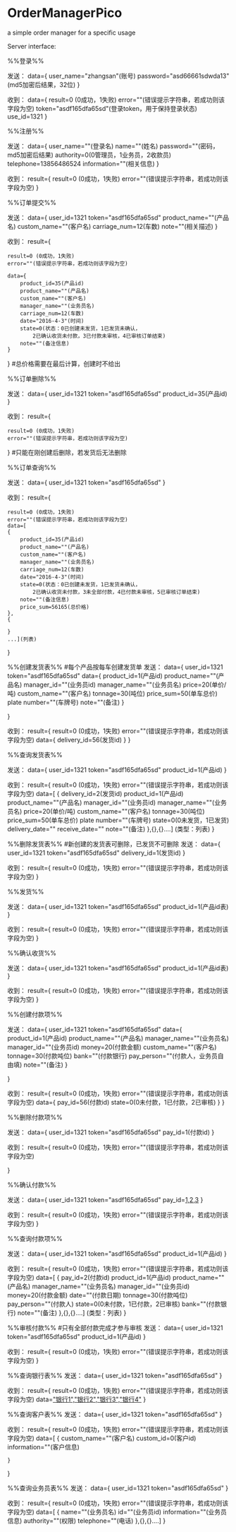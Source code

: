 # OrderManagerPico
a simple order manager for a specific usage

Server interface:

%%登录%%

发送：
data={
	user_name="zhangsan"(账号)
	password="asd66661sdwda13"(md5加密后结果，32位)
}

收到：
data={
	result=0 (0成功，1失败)
	error=""(错误提示字符串，若成功则该字段为空)
	token="asdf165dfa65sd"(登录token，用于保持登录状态)
	use_id=1321
}


%%注册%%

发送：
data={
	user_name=""(登录名)
	name=""(姓名)
	password=""(密码，md5加密后结果)
	authority=0(0管理员，1业务员，2收款员)
	telephone=13856486524
	information=""(相关信息)
}

收到：
result={
	result=0 (0成功，1失败)
	error=""(错误提示字符串，若成功则该字段为空)
}


%%订单提交%%


发送：
data={
	user_id=1321
	token="asdf165dfa65sd"
	product_name=""(产品名)
	custom_name=""(客户名)
	carriage_num=12(车数)
	note=""(相关描述)
}


收到：
result={

	result=0 (0成功，1失败)
	error=""(错误提示字符串，若成功则该字段为空)

	data={
		product_id=35(产品id)
		product_name=""(产品名)
		custom_name=""(客户名)
		manager_name=""(业务员名)
		carriage_num=12(车数)
		date="2016-4-3"(时间)
		state=0(状态：0已创建未发货，1已发货未确认，
			2已确认收货未付款，3已付款未审核，4已审核订单结束)
		note=""(备注信息)
	}


}
#总价格需要在最后计算，创建时不给出


%%订单删除%%

发送：
data={
	user_id=1321
	token="asdf165dfa65sd"
	product_id=35(产品id)
}

收到：
result={

	result=0 (0成功，1失败)
	error=""(错误提示字符串，若成功则该字段为空)
}
#只能在刚创建后删除，若发货后无法删除


%%订单查询%%

发送：
data={
	user_id=1321
	token="asdf165dfa65sd"
}


收到：
result={

	result=0 (0成功，1失败)
	error=""(错误提示字符串，若成功则该字段为空)
	data=[
	{
		product_id=35(产品id)
		product_name=""(产品名)
		custom_name=""(客户名)
		manager_name=""(业务员名)
		carriage_num=12(车数)
		date="2016-4-3"(时间)
		state=0(状态：0已创建未发货，1已发货未确认，
			2已确认收货未付款，3未全部付款，4已付款未审核，5已审核订单结束)
		note=""(备注信息)
		price_sum=56165(总价格)
	},
	{

	}
	...](列表)
}

%%创建发货表%%
#每个产品按每车创建发货单
发送：
data={
	user_id=1321
	token="asdf165dfa65sd"
	data={
		product_id=1(产品id)
		product_name=""(产品名)
		manager_id=""(业务员id)
		manager_name=""(业务员名)
		price=20(单价/吨)
		custom_name=""(客户名)
		tonnage=30(吨位)
		price_sum=50(单车总价)
		plate number=""(车牌号)
		note=""(备注)
	}

}


收到：
result={
	result=0 (0成功，1失败)
	error=""(错误提示字符串，若成功则该字段为空)
	data={
		delivery_id=56(发货id)
	}
}






%%查询发货表%%

发送：
data={
	user_id=1321
	token="asdf165dfa65sd"
	product_id=1(产品id)
}


收到：
result={
	result=0 (0成功，1失败)
	error=""(错误提示字符串，若成功则该字段为空)
	data=[
	{
		delivery_id=2(发货id)
		product_id=1(产品id)
		product_name=""(产品名)
		manager_id=""(业务员id)
		manager_name=""(业务员名)
		price=20(单价/吨)
		custom_name=""(客户名)
		tonnage=30(吨位)
		price_sum=50(单车总价)
		plate number=""(车牌号)
		state=0(0未发货，1已发货)
		delivery_date=""
		receive_date=""
		note=""(备注)
	},{},{}....]  (类型：列表)
}



%%删除发货表%%
#新创建的发货表可删除，已发货不可删除
发送：
data={
	user_id=1321
	token="asdf165dfa65sd"
	delivery_id=1(发货id)
}


收到：
result={
	result=0 (0成功，1失败)
	error=""(错误提示字符串，若成功则该字段为空)
}





%%发货%%

发送：
data={
	user_id=1321
	token="asdf165dfa65sd"
	product_id=1(产品id表)
}


收到：
result={
	result=0 (0成功，1失败)
	error=""(错误提示字符串，若成功则该字段为空)
}



%%确认收货%%

发送：
data={
	user_id=1321
	token="asdf165dfa65sd"
	product_id=1(产品id表)
}


收到：
result={
	result=0 (0成功，1失败)
	error=""(错误提示字符串，若成功则该字段为空)
}



%%创建付款项%%

发送：
data={
	user_id=1321
	token="asdf165dfa65sd"
	data={
		product_id=1(产品id)
		product_name=""(产品名)
		manager_name=""(业务员名)
		manager_id=""(业务员id)
		money=20(付款金额)
		custom_name=""(客户名)
		tonnage=30(付款吨位)
		bank=""(付款银行)
		pay_person=""(付款人，业务员自由填)
		note=""(备注)
	}

}


收到：
result={
	result=0 (0成功，1失败)
	error=""(错误提示字符串，若成功则该字段为空)
	data={
		pay_id=56(付款id)
		state=0(0未付款，1已付款，2已审核)
	}
}


%%删除付款项%%

发送：
data={
	user_id=1321
	token="asdf165dfa65sd"
	pay_id=1(付款id)
}


收到：
result={
	result=0 (0成功，1失败)
	error=""(错误提示字符串，若成功则该字段为空)

}


%%确认付款%%

发送：
data={
	user_id=1321
	token="asdf165dfa65sd"
	pay_id=[1,2,3](付款id)
}


收到：
result={
	result=0 (0成功，1失败)
	error=""(错误提示字符串，若成功则该字段为空)
}



%%查询付款项%%

发送：
data={
	user_id=1321
	token="asdf165dfa65sd"
	product_id=1(产品id)
}


收到：
result={
	result=0 (0成功，1失败)
	error=""(错误提示字符串，若成功则该字段为空)
	data=[
	{
		pay_id=2(付款id)
		product_id=1(产品id)
		product_name=""(产品名)
		manager_name=""(业务员名)
		manager_id=""(业务员id)
		money=20(付款金额)
		date=""(付款日期)
		tonnage=30(付款吨位)
		pay_person=""(付款人)
		state=0(0未付款，1已付款，2已审核)
		bank=""(付款银行)
		note=""(备注)
	},{},{}....]  (类型：列表)
}


%%审核付款%%
#只有全部付款完成才参与审核
发送：
data={
	user_id=1321
	token="asdf165dfa65sd"
	product_id=1(产品id)
}


收到：
result={
	result=0 (0成功，1失败)
	error=""(错误提示字符串，若成功则该字段为空)
}


%%查询银行表%%
发送：
data={
	user_id=1321
	token="asdf165dfa65sd"
}


收到：
result={
	result=0 (0成功，1失败)
	error=""(错误提示字符串，若成功则该字段为空)
	data=["银行1","银行2","银行3","银行4"](列表)
}



%%查询客户表%%
发送：
data={
	user_id=1321
	token="asdf165dfa65sd"
}


收到：
result={
	result=0 (0成功，1失败)
	error=""(错误提示字符串，若成功则该字段为空)
	data=[
	{
		custom_name=""(客户名)
		custom_id=0(客户id)
		information=""(客户信息)

	}
}

%%查询业务员表%%
发送：
data={
	user_id=1321
	token="asdf165dfa65sd"
}


收到：
result={
	result=0 (0成功，1失败)
	error=""(错误提示字符串，若成功则该字段为空)
	data=[
	{
		name=""(业务员名)
		id=""(业务员id)
		information=""(业务员信息)
		authority=""(权限)
		telephone=""(电话)
	},{},{}....]
}
